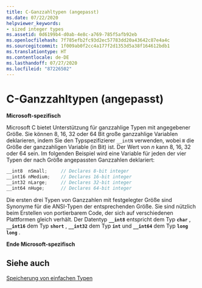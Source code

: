 ```yaml
---
title: C-Ganzzahltypen (angepasst)
ms.date: 07/22/2020
helpviewer_keywords:
- sized integer types
ms.assetid: 0d6199b4-d0ab-4e8c-a769-785f5afb92eb
ms.openlocfilehash: 7f785efb2fc93d2ec57783dd20a43642c87e4a4c
ms.sourcegitcommit: 1f009ab0f2cc4a177f2d1353d5a38f164612bdb1
ms.translationtype: HT
ms.contentlocale: de-DE
ms.lasthandoff: 07/27/2020
ms.locfileid: "87226502"
---
```

# <a name="c-sized-integer-types"></a>C-Ganzzahltypen (angepasst)

**Microsoft-spezifisch**

Microsoft C bietet Unterstützung für ganzzahlige Typen mit angegebener Größe. Sie können 8, 16, 32 oder 64 Bit große ganzzahlige Variablen deklarieren, indem Sie den Typspezifizierer `__intN` verwenden, wobei *`N`* die Größe der ganzzahligen Variable (in Bit) ist. Der Wert von *n* kann 8, 16, 32 oder 64 sein. Im folgenden Beispiel wird eine Variable für jeden der vier Typen der nach Größe angepassten Ganzzahlen deklariert:

```C
__int8  nSmall;     // Declares 8-bit integer
__int16 nMedium;    // Declares 16-bit integer
__int32 nLarge;     // Declares 32-bit integer
__int64 nHuge;      // Declares 64-bit integer
```

Die ersten drei Typen von Ganzzahlen mit festgelegter Größe sind Synonyme für die ANSI-Typen der entsprechenden Größe. Sie sind nützlich beim Erstellen von portierbarem Code, der sich auf verschiedenen Plattformen gleich verhält. Der Datentyp **`__int8`** entspricht dem Typ **`char`** , **`__int16`** dem Typ **`short`** , **`__int32`** dem Typ **`int`** und **`__int64`** dem Typ **`long long`** .

**Ende Microsoft-spezifisch**

## <a name="see-also"></a>Siehe auch

[Speicherung von einfachen Typen](../c-language/storage-of-basic-types.md)
